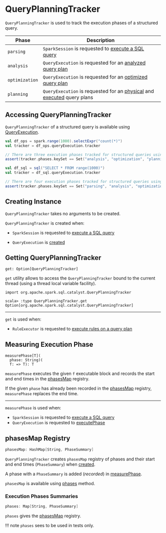# QueryPlanningTracker

`QueryPlanningTracker` is used to track the execution phases of a structured query.

Phase | Description
------|------------
 <span id="PARSING"> `parsing` | `SparkSession` is requested to [execute a SQL query](SparkSession.md#sql)
 <span id="ANALYSIS"> `analysis` | `QueryExecution` is requested for an [analyzed query plan](QueryExecution.md#analyzed)
 <span id="OPTIMIZATION"> `optimization` | `QueryExecution` is requested for an [optimized query plan](QueryExecution.md#optimizedPlan)
 <span id="PLANNING"> `planning` | `QueryExecution` is requested for an [physical](QueryExecution.md#sparkPlan) and [executed](QueryExecution.md#executedPlan) query plans

## Accessing QueryPlanningTracker

`QueryPlanningTracker` of a structured query is available using [QueryExecution](dataset/index.md#queryExecution).

```scala
val df_ops = spark.range(1000).selectExpr("count(*)")
val tracker = df_ops.queryExecution.tracker

// There are three execution phases tracked for structured queries using Dataset API
assert(tracker.phases.keySet == Set("analysis", "optimization", "planning"))
```

```scala
val df_sql = sql("SELECT * FROM range(1000)")
val tracker = df_sql.queryExecution.tracker

// There are four execution phases tracked for structured queries using SQL
assert(tracker.phases.keySet == Set("parsing", "analysis", "optimization", "planning"))
```

## Creating Instance

`QueryPlanningTracker` takes no arguments to be created.

`QueryPlanningTracker` is created when:

* `SparkSession` is requested to [execute a SQL query](SparkSession.md#sql)

* `QueryExecution` is [created](QueryExecution.md#tracker)

## <span id="get"> Getting QueryPlanningTracker

```text
get: Option[QueryPlanningTracker]
```

`get` utility allows to access the `QueryPlanningTracker` bound to the current thread (using a thread local variable facility).

```text
import org.apache.spark.sql.catalyst.QueryPlanningTracker

scala> :type QueryPlanningTracker.get
Option[org.apache.spark.sql.catalyst.QueryPlanningTracker]
```

---

`get` is used when:

* `RuleExecutor` is requested to [execute rules on a query plan](catalyst/RuleExecutor.md#execute)

## <span id="measurePhase"> Measuring Execution Phase

```text
measurePhase[T](
  phase: String)(
  f: => T): T
```

`measurePhase` executes the given `f` executable block and records the start and end times in the [phasesMap](#phasesMap) registry.

If the given `phase` has already been recorded in the [phasesMap](#phasesMap) registry, `measurePhase` replaces the end time.

---

`measurePhase` is used when:

* `SparkSession` is requested to [execute a SQL query](SparkSession.md#sql)
* `QueryExecution` is requested to [executePhase](QueryExecution.md#executePhase)

## <span id="phasesMap"> phasesMap Registry

```scala
phasesMap: HashMap[String, PhaseSummary]
```

`QueryPlanningTracker` creates `phasesMap` registry of phases and their start and end times (`PhaseSummary`) when [created](#creating-instance).

A phase with a `PhaseSummary` is added (_recorded_) in [measurePhase](#measurePhase).

`phasesMap` is available using [phases](#phases) method.

### <span id="phases"> Execution Phases Summaries

```scala
phases: Map[String, PhaseSummary]
```

`phases` gives the [phasesMap](#phasesMap) registry.

!!! note
    `phases` sees to be used in tests only.
